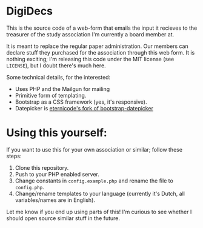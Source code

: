 # DigiDecs

This is the source code of a web-form that emails the input
it recieves to the treasurer of the study association I'm
currently a board member at.

It is meant to replace the regular paper administration.
Our members can declare stuff they purchased for the
association through this web form. It is nothing exciting;
I'm releasing this code under the MIT license (see `LICENSE`),
but I doubt there's much here.

Some technical details, for the interested:

 - Uses PHP and the Mailgun for mailing
 - Primitive form of templating.
 - Bootstrap as a CSS framework (yes, it's responsive).
 - Datepicker is [eternicode's fork of bootstrap-datepicker][bsdp]

# Using this yourself:

If you want to use this for your own association or similar;
follow these steps:

 1. Clone this repository.
 2. Push to your PHP enabled server.
 3. Change constants in `config.example.php` and rename the file
    to `config.php`.
 4. Change/rename templates to your language (currently it's Dutch,
    all variables/names are in English).

Let me know if you end up using parts of this! I'm curious
to see whether I should open source similar stuff in the
future.

[bsdp]:https://github.com/eternicode/bootstrap-datepicker
